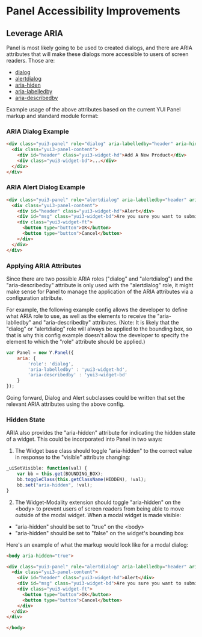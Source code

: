 # Panel Accessibility Improvements

## Leverage ARIA
Panel is most likely going to be used to created dialogs, and there are ARIA attributes that will make these dialogs more accessible to users of screen readers. Those are:

* [dialog](http://www.w3.org/TR/wai-aria/complete#dialog)
* [alertdialog](http://www.w3.org/TR/wai-aria/complete#alertdialog)
* [aria-hiden](http://www.w3.org/TR/wai-aria/complete#aria-hidden)
* [aria-labelledby](http://www.w3.org/TR/wai-aria/complete#aria-labelledby)
* [aria-describedby](http://www.w3.org/TR/wai-aria/complete#aria-describedby)

Example usage of the above attributes based on the current YUI Panel markup and standard module format:

### ARIA Dialog Example
```html
<div class="yui3-panel" role="dialog" aria-labelledby="header" aria-hidden="true">
  <div class="yui3-panel-content">
    <div id="header" class="yui3-widget-hd">Add A New Product</div>
    <div class="yui3-widget-bd">...</div>
  </div>  
</div>
```

### ARIA Alert Dialog Example
```html
<div class="yui3-panel" role="alertdialog" aria-labelledby="header" aria-describedby="msg" aria-hidden="true">
  <div class="yui3-panel-content">
    <div id="header" class="yui3-widget-hd">Alert</div>
    <div id="msg" class="yui3-widget-bd">Are you sure you want to submit this form?</div>
    <div class="yui3-widget-ft">
      <button type="button">OK</button>
      <button type="button">Cancel</button>
    </div>
  </div>  
</div>
```

### Applying ARIA Attributes
Since there are two possible ARIA roles ("dialog" and "alertdialog") and the "aria-describedby" attribute is only used with the "alertdialog" role, it might make sense for Panel to manage the application of the ARIA attributes via a configuration attribute.

For example, the following example config allows the developer to define what ARIA role to use, as well as the elements to receive the "aria-lablledby" and "aria-describedby" attributes. (Note: It is likely that the "dialog" or "alertdialog" role will always be applied to the bounding box, so that is why this config example doesn't allow the developer to specify the element to which the "role" attribute should be applied.)

```js
var Panel = new Y.Panel({
    aria: {
        'role': 'dialog',
        'aria-labelledby' : 'yui3-widget-hd',
        'aria-describedby' : 'yui3-widget-bd'
    }
});
```

Going forward, Dialog and Alert subclasses could be written that set the relevant ARIA attributes using the above config.

### Hidden State
ARIA also provides the "aria-hidden" attribute for indicating the hidden state of a widget. This could be incorporated into Panel in two ways:

1. The Widget base class should toggle "aria-hidden" to the correct value in response to the "visible" attribute changing:
```js
_uiSetVisible: function(val) {
    var bb = this.get(BOUNDING_BOX);
    bb.toggleClass(this.getClassName(HIDDEN), !val);
    bb.set("aria-hidden", !val);    
} 
```

2. The Widget-Modality extension should toggle "aria-hidden" on the \<body\> to prevent users of screen readers from being able to move outside of the modal widget. When a modal widget is made visible:

* "aria-hidden" should be set to "true" on the \<body\> 
* "aria-hidden" should be set to "false" on the widget's bounding box

Here's an example of what the markup would look like for a modal dialog:

```html
<body aria-hidden="true">

<div class="yui3-panel" role="alertdialog" aria-labelledby="header" aria-describedby="msg" aria-hidden="false">
  <div class="yui3-panel-content">
    <div id="header" class="yui3-widget-hd">Alert</div>
    <div id="msg" class="yui3-widget-bd">Are you sure you want to submit this form?</div>
    <div class="yui3-widget-ft">
      <button type="button">OK</button>
      <button type="button">Cancel</button>
    </div>
  </div>  
</div>

</body>
```



